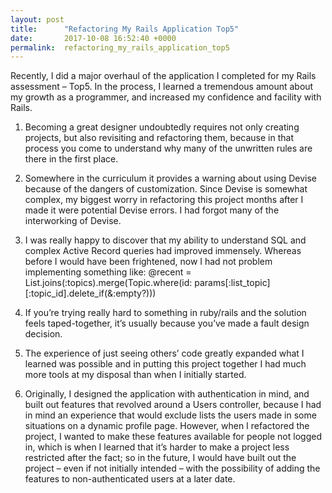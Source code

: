 ```yaml
---
layout: post
title:      "Refactoring My Rails Application Top5"
date:       2017-10-08 16:52:40 +0000
permalink:  refactoring_my_rails_application_top5
---
```


Recently, I did a major overhaul of the application I completed for my Rails assessment – Top5. In the process, I learned a tremendous amount about my growth as a programmer, and increased my confidence and facility with Rails. 

1. Becoming a great designer undoubtedly requires not only creating projects, but also revisiting and refactoring them, because in that process you come to understand why many of the unwritten rules are there in the first place. 

2. Somewhere in the curriculum it provides a warning about using Devise because of the dangers of customization. Since Devise is somewhat complex, my biggest worry in refactoring this project months after I made it were potential Devise errors. I had forgot many of the interworking of Devise.

3. I was really happy to discover that my ability to understand SQL and complex Active Record queries had improved immensely. Whereas before I would have been frightened, now I had not problem implementing something like: @recent = List.joins(:topics).merge(Topic.where(id: params[:list_topic][:topic_id].delete_if(&:empty?)))

4. If you’re trying really hard to something in ruby/rails and the solution feels taped-together, it’s usually because you’ve made a fault design decision.

5. The experience of just seeing others’ code greatly expanded what I learned was possible and in putting this project together I had much more tools at my disposal than when I initially started. 

6. Originally, I designed the application with authentication in mind, and built out features that revolved around a Users controller, because I had in mind an experience that would exclude lists the users made in some situations on a dynamic profile page. However, when I refactored the project, I wanted to make these features available for people not logged in, which is when I learned that it’s harder to make a project less restricted after the fact; so in the future, I would have built out the project – even if not initially intended – with the possibility of adding the features to non-authenticated users at a later date. 
 


